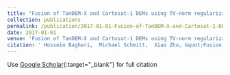 ```yaml
---
title: "Fusion of TanDEM-X and Cartosat-1 DEMs using TV-norm regularization and ANN-predicted weights"
collection: publications
permalink: /publication/2017-01-01-Fusion-of-TanDEM-X-and-Cartosat-1-DEMs-using-TV-norm-regularization-and-ANN-predicted-weights
date: 2017-01-01
venue: 'Fusion of TanDEM-X and Cartosat-1 DEMs using TV-norm regularization and ANN-predicted weights'
citation: ' Hossein Bagheri,  Michael Schmitt,  Xiao Zhu, &quot;Fusion of TanDEM-X and Cartosat-1 DEMs using TV-norm regularization and ANN-predicted weights.&quot; Fusion of TanDEM-X and Cartosat-1 DEMs using TV-norm regularization and ANN-predicted weights, 2017.'
---
```

Use [Google Scholar](https://scholar.google.com/scholar?q=Fusion+of+TanDEM+X+and+Cartosat+1+DEMs+using+TV+norm+regularization+and+ANN+predicted+weights){:target="_blank"} for full citation